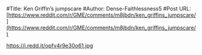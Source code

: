 #Title: Ken Griffin’s jumpscare
#Author: Dense-Faithlessness5
#Post URL: [https://www.reddit.com/r/GME/comments/m8jbdn/ken_griffins_jumpscare/](https://www.reddit.com/r/GME/comments/m8jbdn/ken_griffins_jumpscare/)


https://i.redd.it/opfv4r9e30o61.jpg
